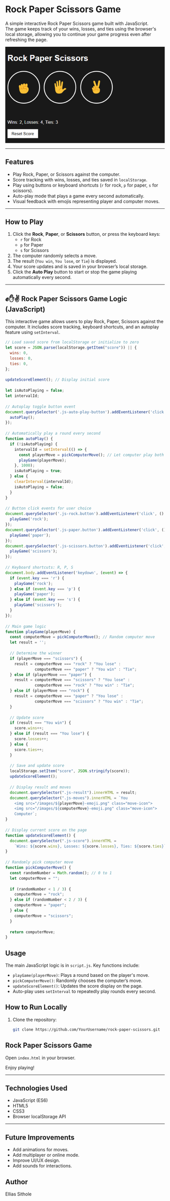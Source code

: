 # Rock Paper Scissors Game

A simple interactive Rock Paper Scissors game built with JavaScript.  
The game keeps track of your wins, losses, and ties using the browser's local storage, allowing you to continue your game progress even after refreshing the page.

![Rock Paper Scissors Screenshot](rps.PNG) <!-- Optional: Add a screenshot of your app -->

---

## Features

- Play Rock, Paper, or Scissors against the computer.
- Score tracking with wins, losses, and ties saved in `localStorage`.
- Play using buttons or keyboard shortcuts (`r` for rock, `p` for paper, `s` for scissors).
- Auto-play mode that plays a game every second automatically.
- Visual feedback with emojis representing player and computer moves.

---

## How to Play

1. Click the **Rock**, **Paper**, or **Scissors** button, or press the keyboard keys:
   - `r` for Rock
   - `p` for Paper
   - `s` for Scissors
2. The computer randomly selects a move.
3. The result (`You win`, `You lose`, or `Tie`) is displayed.
4. Your score updates and is saved in your browser’s local storage.
5. Click the **Auto Play** button to start or stop the game playing automatically every second.

---
## ✊✋✌️ Rock Paper Scissors Game Logic (JavaScript)

This interactive game allows users to play Rock, Paper, Scissors against the computer. It includes score tracking, keyboard shortcuts, and an autoplay feature using `setInterval`.

```javascript
// Load saved score from localStorage or initialize to zero
let score = JSON.parse(localStorage.getItem("score")) || {
  wins: 0,
  losses: 0,
  ties: 0,
};

updateScoreElement(); // Display initial score

let isAutoPlaying = false;
let intervalId;

// Autoplay toggle button event
document.querySelector('.js-auto-play-button').addEventListener('click', () => {
  autoPlay();
});

// Automatically play a round every second
function autoPlay() {
  if (!isAutoPlaying) {
    intervalId = setInterval(() => {
      const playerMove = pickComputerMove(); // Let computer play both sides
      playGame(playerMove);
    }, 1000);
    isAutoPlaying = true;
  } else {
    clearInterval(intervalId);
    isAutoPlaying = false;
  }
}

// Button click events for user choice
document.querySelector('.js-rock.button').addEventListener('click', () => {
  playGame('rock');
});
document.querySelector('.js-paper.button').addEventListener('click', () => {
  playGame('paper');
});
document.querySelector('.js-scissors.button').addEventListener('click', () => {
  playGame('scissors');
});

// Keyboard shortcuts: R, P, S
document.body.addEventListener('keydown', (event) => {
  if (event.key === 'r') {
    playGame('rock');
  } else if (event.key === 'p') {
    playGame('paper');
  } else if (event.key === 's') {
    playGame('scissors');
  }
});

// Main game logic
function playGame(playerMove) {
  const computerMove = pickComputerMove(); // Random computer move
  let result = '';

  // Determine the winner
  if (playerMove === "scissors") {
    result = computerMove === "rock" ? "You lose" :
             computerMove === "paper" ? "You win" : "Tie";
  } else if (playerMove === "paper") {
    result = computerMove === "scissors" ? "You lose" :
             computerMove === "rock" ? "You win" : "Tie";
  } else if (playerMove === "rock") {
    result = computerMove === "paper" ? "You lose" :
             computerMove === "scissors" ? "You win" : "Tie";
  }

  // Update score
  if (result === "You win") {
    score.wins++;
  } else if (result === "You lose") {
    score.losses++;
  } else {
    score.ties++;
  }

  // Save and update score
  localStorage.setItem("score", JSON.stringify(score));
  updateScoreElement();

  // Display result and moves
  document.querySelector(".js-result").innerHTML = result;
  document.querySelector(".js-moves").innerHTML = `You
    <img src="/images/${playerMove}-emoji.png" class="move-icon">
    <img src="/images/${computerMove}-emoji.png" class="move-icon">
    Computer`;
}

// Display current score on the page
function updateScoreElement() {
  document.querySelector(".js-score").innerHTML =
    `Wins: ${score.wins}, Losses: ${score.losses}, Ties: ${score.ties}`;
}

// Randomly pick computer move
function pickComputerMove() {
  const randomNumber = Math.random(); // 0 to 1
  let computerMove = "";

  if (randomNumber < 1 / 3) {
    computerMove = "rock";
  } else if (randomNumber < 2 / 3) {
    computerMove = "paper";
  } else {
    computerMove = "scissors";
  }

  return computerMove;
}
```

## Usage

The main JavaScript logic is in `script.js`. Key functions include:

- `playGame(playerMove)`: Plays a round based on the player's move.
- `pickComputerMove()`: Randomly chooses the computer’s move.
- `updateScoreElement()`: Updates the score display on the page.
- Auto-play uses `setInterval` to repeatedly play rounds every second.

## How to Run Locally

1. Clone the repository:
   ```bash
   git clone https://github.com/YourUsername/rock-paper-scissors.git


## Rock Paper Scissors Game

Open `index.html` in your browser.

Enjoy playing!

---

## Technologies Used

- JavaScript (ES6)  
- HTML5  
- CSS3  
- Browser localStorage API  

---

## Future Improvements

- Add animations for moves.  
- Add multiplayer or online mode.  
- Improve UI/UX design.  
- Add sounds for interactions.  

## Author

Ellias Sithole 

